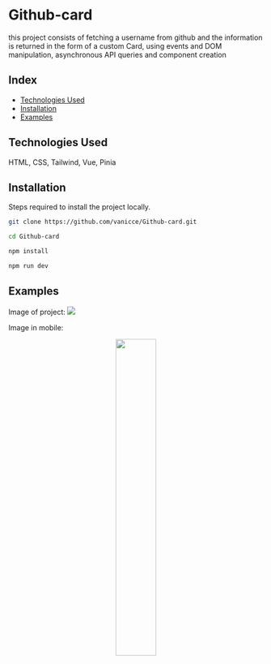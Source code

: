 
# Github-card

this project consists of fetching a username from github and the information is returned in the form of a custom Card, using events and DOM manipulation, asynchronous API queries and component creation

## Index

- [Technologies Used](#technologies-used)
- [Installation](#installation)
- [Examples](#examples)

## Technologies Used

HTML, CSS, Tailwind, Vue, Pinia

## Installation

Steps required to install the project locally.

```bash
git clone https://github.com/vanicce/Github-card.git
```
```bash
cd Github-card
```
```bash
npm install
```
```bash
npm run dev
```

## Examples

Image of project:
<img src="https://raw.githubusercontent.com/lucwx/web-screenshot/main/screenshots/github-card.vercel.app/github-card.vercel.app_desktop.jpeg" >

Image in mobile:
<br>
<p align="center">
<img style="width: 40%;" src="https://raw.githubusercontent.com/lucwx/web-screenshot/main/screenshots/github-card.vercel.app/github-card.vercel.app_mobile.jpeg" >
</p>
